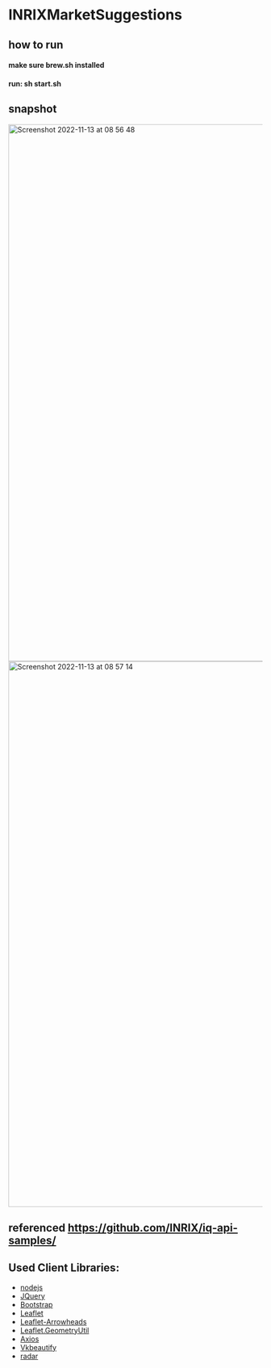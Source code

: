 # INRIXMarketSuggestions

## how to run
#### make sure brew.sh installed
#### run: sh start.sh

## snapshot

<img width="1064" alt="Screenshot 2022-11-13 at 08 56 48" src="https://user-images.githubusercontent.com/704762/201533969-24a695b4-f39d-467f-b1ab-da9439c60774.png">

<img width="1081" alt="Screenshot 2022-11-13 at 08 57 14" src="https://user-images.githubusercontent.com/704762/201533989-9a1d84d7-8f8a-4271-9dd2-18c907a5b44f.png">


## referenced https://github.com/INRIX/iq-api-samples/
## Used Client Libraries:
* [nodejs](https://nodejs.org)
* [JQuery](https://jquery.com)
* [Bootstrap](https://getbootstrap.com)
* [Leaflet](https://leafletjs.com)
* [Leaflet-Arrowheads](https://github.com/slutske22/leaflet-arrowheads)
* [Leaflet.GeometryUtil](https://github.com/makinacorpus/Leaflet.GeometryUtil)
* [Axios](https://axios-http.com)
* [Vkbeautify](http://www.eslinstructor.net/vkbeautify/)
* [radar](https://radar.com)
